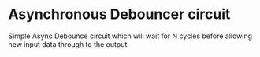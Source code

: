 # Asynchronous Debouncer circuit

Simple Async Debounce circuit which will wait for N cycles before allowing new input data through to the output

